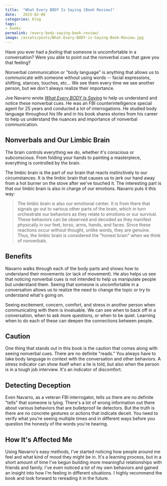 ```yaml
---
title:  "What Every BODY Is Saying [Book Review]"
date:   2015-02-06
categories: blog
tags:
- books
permalink: /every-body-saying-book-review/
image: /assets/posts/What-Every-BODY-is-Saying-Book-Review.jpg
---
```


Have you ever had a _feeling_ that someone is uncomfortable in a conversation? Were you able to point out the nonverbal cues that gave you that feeling?

<!--more-->

Nonverbal communication or "body language" is anything that allows us to communicate with someone without using words -- facial expressions, shifting, stances, touches, etc... We see them every time we see another person, but we don't always realize their importance.

Joe Navarro wrote _[What Every BODY Is Saying](http://www.amazon.com/What-Every-BODY-Saying-Speed-Reading/dp/0061438294)_ to help us understand and notice these nonverbal cues. He was an FBI counterintelligence special agent for 25 years and conducted a lot of interrogations. He studied body language throughout his life and in his book shares stories from his career to help us understand the nuances and importance of nonverbal communication.

## Nonverbals and Our Limbic Brain

The brain controls everything we do, whether it's conscious or subconscious. From folding your hands to painting a masterpiece, everything is controlled by the brain.

The limbic brain is the part of our brain that reacts instinctively to our circumstances. It is the limbic brain that causes us to jerk our hand away from a hot burner on the stove after we've touched it. The interesting part is that our limbic brain is also in charge of our emotions. Navarro puts it this way:

> The limbic brain is also our emotional center. It is from there that signals go out to various other parts of the brain, which in turn orchestrate our behaviors as they relate to emotions or our survival. These behaviors can be observed and decoded as they manifest physically in our feet, torso, arms, hands, and faces. Since these reactions occur without thought, unlike words, they are genuine. Thus, the limbic brain is considered the "honest brain" when we think of nonverbals.

## Benefits

Navarro walks through each of the body parts and shows how to understand their movements (or lack of movement). He also helps us see that noticing nonverbal cues is not intended to help us manipulate people but understand them. Seeing that someone is uncomfortable in a conversation allows us to realize the need to change the topic or try to understand what's going on.

Seeing excitement, concern, comfort, and stress in another person when communicating with them is invaluable. We can see when to back off in a conversation, when to ask more questions, or when to be quiet. Learning when to do each of these can deepen the connections between people.

## Caution

One thing that stands out in this book is the caution that comes along with seeing nonverbal cues. There are no definite "reads." You always have to take body language in context with the conversation and other behaviors. A stress indicator can show itself when a lie is told, but also when the person is in a tough job interview. It's an indicator of discomfort.

## Detecting Deception

Even Navarro, as a veteran FBI interrogator, tells us there are no definite "tells" that someone is lying. There's a lot of wrong information out there about various behaviors that are bulletproof lie detectors. But the truth is there are no concrete gestures or actions that indicate deceit. You need to verify what you're seeing multiple times and in different ways before you question the honesty of the words you're hearing.

## How It's Affected Me

Using Navarro's easy methods, I've started noticing how people around me feel and what kind of mood they might be in. It's a learning process, but in a short amount of time I've begun building more meaningful relationships with friends and family. I've even noticed a lot of my own behaviors and gained an insight into how I'm feeling in different situations. I highly recommend the book and look forward to rereading it in the future.